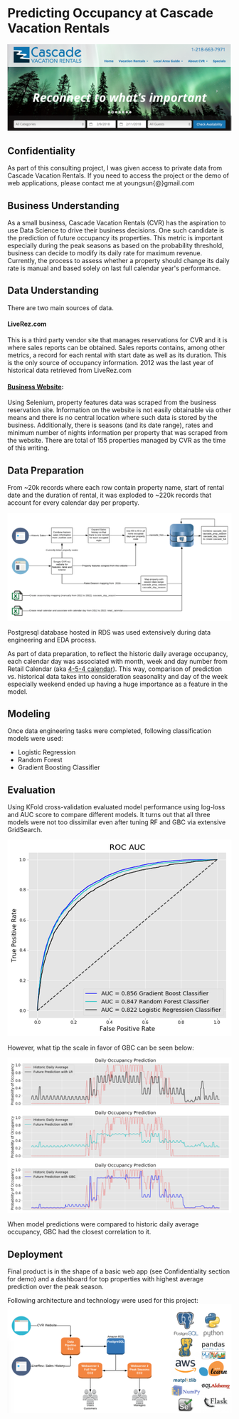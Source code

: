# Predicting Occupancy at Cascade Vacation Rentals
![image cvr homepage](/img/cvr_homepage.png)

## Confidentiality
As part of this consulting project, I was given access to private data from Cascade Vacation Rentals.
If you need to access the project or the demo of web applications, please contact me at youngsun{@}gmail.com

## Business Understanding
As a small business, Cascade Vacation Rentals (CVR) has the aspiration to use Data Science to drive their business decisions. One such candidate is the prediction of future occupancy its properties. This metric is important especially during the peak seasons as based on the probability threshold, business can decide to modify its daily rate for maximum revenue. Currently, the process to assess whether a property should change its daily rate is manual and based solely on last full calendar year's performance.

## Data Understanding
There are two main sources of data.

#### LiveRez.com
This is a third party vendor site that manages reservations for CVR and it is where sales reports can be obtained. 
Sales reports contains, among other metrics, a record for each rental with start date as well as its duration. This is the only source of occupancy information.
2012 was the last year of historical data retrieved from LiveRez.com

#### [Business Website](http://www.cascadevacationrentals.com):
Using Selenium, property features data was scraped from the business reservation site. 
Information on the website is not easily obtainable via other means and there is no central location where such data is stored by the business. 
Additionally, there is seasons (and its date range), rates and minimum number of nights information per property that was scraped from the website.
There are total of 155 properties managed by CVR as the time of this writing.

## Data Preparation
From ~20k records where each row contain property name, start of rental date and the duration of rental, it was exploded to ~220k records that account for every calendar day per property.

![image date_engineering](/img/data_pipeline.png)

Postgresql database hosted in RDS was used extensively during data engineering and EDA process.

As part of data preparation, to reflect the historic daily average occupancy, each calendar day was associated with month, week and day number from Retail Calendar (aka [4-5-4 calendar](https://en.wikipedia.org/wiki/4–4–5_calendar)). This way, comparison of prediction vs. historical data takes into consideration seasonality and day of the week especially weekend ended up having a huge importance as a feature in the model.

## Modeling
Once data engineering tasks were completed, following classification models were used:
- Logistic Regression
- Random Forest
- Gradient Boosting Classifier

## Evaluation
Using KFold cross-validation evaluated model performance using log-loss and AUC score to compare different models.
It turns out that all three models were not too dissimilar even after tuning RF and GBC via extensive GridSearch.

![image ROC](/img/ROC.png)

However, what tip the scale in favor of GBC can be seen below:

![image model comp](/img/model_comp.png)

When model predictions were compared to historic daily average occupancy, GBC had the closest correlation to it.

## Deployment
Final product is in the shape of a basic web app (see Confidentiality section for demo) and a dashboard for top properties with highest average prediction over the peak season. 

Following architecture and technology were used for this project:
![image architecture and technology](/img/arch_tech.png)
